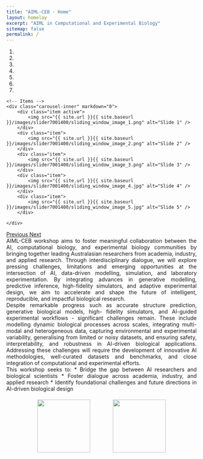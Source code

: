 ```yaml
---
title: "AIML-CEB - Home"
layout: homelay
excerpt: "AIML in Computational and Experimental Biology"
sitemap: false
permalink: /
---
```


<div markdown="0" id="carousel" class="carousel slide" data-ride="carousel" data-interval="4000" data-pause="hover" >
    <!-- Menu -->
    <ol class="carousel-indicators">
        <li data-target="#carousel" data-slide-to="0" class="active"></li>
        <li data-target="#carousel" data-slide-to="1"></li>
        <li data-target="#carousel" data-slide-to="2"></li>
        <li data-target="#carousel" data-slide-to="3"></li>
        <li data-target="#carousel" data-slide-to="4"></li>
        <li data-target="#carousel" data-slide-to="5"></li>
        <li data-target="#carousel" data-slide-to="6"></li>
    </ol>

    <!-- Items -->
    <div class="carousel-inner" markdown="0">
        <div class="item active">
            <img src="{{ site.url }}{{ site.baseurl }}/images/slider7001400/sliding_window_image_1.png" alt="Slide 1" />
        </div>
        <div class="item">
            <img src="{{ site.url }}{{ site.baseurl }}/images/slider7001400/sliding_window_image_2.png" alt="Slide 2" />
        </div>
        <div class="item">
            <img src="{{ site.url }}{{ site.baseurl }}/images/slider7001400/sliding_window_image_3.png" alt="Slide 3" />
        </div>
        <div class="item">
            <img src="{{ site.url }}{{ site.baseurl }}/images/slider7001400/sliding_window_image_4.jpg" alt="Slide 4" />
        </div>
        <div class="item">
            <img src="{{ site.url }}{{ site.baseurl }}/images/slider7001400/sliding_window_image_5.jpg" alt="Slide 5" />
        </div>       
<!--          <div class="item">
            <img src="{{ site.url }}{{ site.baseurl }}/images/slider7001400/BSCCO2gap2.jpg" alt="Slide 6" />
        </div> -->
    </div>
  <a class="left carousel-control" href="#carousel" role="button" data-slide="prev">
    <span class="glyphicon glyphicon-chevron-left" aria-hidden="true"></span>
    <span class="sr-only">Previous</span>
  </a>
  <a class="right carousel-control" href="#carousel" role="button" data-slide="next">
    <span class="glyphicon glyphicon-chevron-right" aria-hidden="true"></span>
    <span class="sr-only">Next</span>
  </a>
</div>

<!-- <div style="text-align: justify">AI is rapidly transforming biology across the spectrum, from in-silico modelling to in-vitro and in-vivo experimentation. Advances in structure prediction, generative design, simulators, and adaptive laboratory workflows are enabling scientists to predict, design, and optimise biological systems with unprecedented precision. These developments are driving breakthroughs across structural biology, synthetic biology, systems biology, and bioengineering, opening the door to more predictive, automated, and data-driven experimentation. -->

<div style="text-align: justify">AIML-CEB workshop aims to foster meaningful collaboration between the AI, computational biology, and experimental biology communities by bringing together leading Australasian researchers from academia, industry, and applied research. Through interdisciplinary dialogue, we will explore pressing challenges, limitations and emerging opportunities at the intersection of AI, data-driven modelling, simulation, and laboratory experimentation. By integrating advances in generative modelling, predictive inference, high-fidelity simulators, and adaptive experimental design, we aim to accelerate and shape the future of intelligent, reproducible, and impactful biological research.

<div style="text-align: justify">Despite remarkable progress such as accurate structure prediction, generative biological models, high- fidelity simulators, and AI-guided experimental workflows - significant challenges remain. These include modelling dynamic biological processes across scales, integrating multi-modal and heterogeneous data, capturing environmental and experimental variability, generalising from limited or noisy datasets, and ensuring safety, interpretability, and robustness in AI-driven biological applications. Addressing these challenges will require the development of innovative AI methodologies, well-curated datasets and benchmarks, and close integration of computational and experimental efforts.

<div style="text-align: justify">This workshop seeks to:
* Bridge the gap between AI researchers and biological scientists
* Foster dialogue across academia, industry, and applied research
* Identify foundational challenges and future directions in AI-driven biological design

<!-- <div style="text-align: justify">As AIML in computational and experimental biology continues to expand rapidly worldwide, AJCAI offers a timely platform to spark new collaborations and strengthen networks within the Australasian research community. We invite researchers working on topics such as predictive modelling of biological function and properties, generative and simulation-based approaches, adaptive experimental design, data integration, and other emerging areas to join this vibrant exchange on shaping the next generation of AI-enabled biological discovery. -->

<!-- We are a dynamic research group at [LMU physics](https://www.physik.lmu.de/en/index.html) and at the [Leiden Institute of Physics](http://www.physics.leidenuniv.nl/). 

We have two overarching goals: first, 
**to understand quantum materials**, including strange metals, high-temperature superconductors, and quantum critical electron matter. Second, **to make novel and useful materials** that never existed before, like possible room-temperature superconductors. 
To achieve these goals, we develop new quantum sensing and quantum imaging instrumentation to obtain the key quantum mechanical degrees of freedom. We want to build the perfect instruments to answer the scientific questions we deem most important. 


We are currently building up our instruments right in the center of Munich, in the *Sommerfeldkeller*, where Sommerfeld and Röntgen worked. We will exchange ideas with world class groups working in quantum physics, cold-atom many-body physics, and 2d quantum materials. We are also a proud member of the [SuperC consortium](https://superc2033.com/our-team/).
 -->
<!-- 
**We are looking for passionate new PhD students, Postdocs, and Master students to join the team** [(more info)](https://www.allanlab.org/vacancies) **!** -->
    
<figure class="fifth" style="display: flex; justify-content: center; gap: 30px; align-items: center; margin: 20px 0;">
  <img src="{{ site.url }}{{ site.baseurl }}/images/logopic/data61.jpg" style="width: 140px; height: auto; margin: 0 15px;">
  <img src="{{ site.url }}{{ site.baseurl }}/images/logopic/ANU.png" style="width: 140px; height: auto; margin: 0 15px;">
</figure>
    
<!-- <figure class="fifth" style="text-align: center; margin: 20px 0;">
  <img src="{{ site.url }}{{ site.baseurl }}/images/logopic/data61.jpg" style="width: 140px; height: auto; margin: 0 15px;">
  <img src="{{ site.url }}{{ site.baseurl }}/images/logopic/ANU.png" style="width: 140px; height: auto; margin: 0 15px;">
</figure> -->

<!-- <figure class="fifth">
  <img src="{{ site.url }}{{ site.baseurl }}/images/logopic/data61.jpg" style="width: 130px">
  <img src="{{ site.url }}{{ site.baseurl }}/images/logopic/ANU.png" style="width: 140px">
  <img src="{{ site.url }}{{ site.baseurl }}/images/logopic/Tschira.png" style="width: 150px">
  <img src="{{ site.url }}{{ site.baseurl }}/images/logopic/Logo_ERC.jpg" style="width: 100px">
  <img src="{{ site.url }}{{ site.baseurl }}/images/logopic/SuperC_logo.png" style="width: 100px">
</figure> -->

